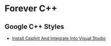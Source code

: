# Forever C++

## Google C++ Styles

- [Install Cpplint And Integrate Into Visual Studio](cpplint/Cpplint_VS.md)
